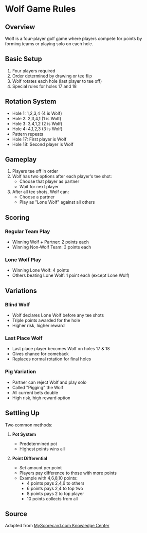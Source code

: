 # Wolf Game Rules

## Overview
Wolf is a four-player golf game where players compete for points by forming teams or playing solo on each hole.

## Basic Setup
1. Four players required
2. Order determined by drawing or tee flip
3. Wolf rotates each hole (last player to tee off)
4. Special rules for holes 17 and 18

## Rotation System
- Hole 1: 1,2,3,4 (4 is Wolf)
- Hole 2: 2,3,4,1 (1 is Wolf)
- Hole 3: 3,4,1,2 (2 is Wolf)
- Hole 4: 4,1,2,3 (3 is Wolf)
- Pattern repeats
- Hole 17: First player is Wolf
- Hole 18: Second player is Wolf

## Gameplay
1. Players tee off in order
2. Wolf has two options after each player's tee shot:
   - Choose that player as partner
   - Wait for next player
3. After all tee shots, Wolf can:
   - Choose a partner
   - Play as "Lone Wolf" against all others

## Scoring
### Regular Team Play
- Winning Wolf + Partner: 2 points each
- Winning Non-Wolf Team: 3 points each

### Lone Wolf Play
- Winning Lone Wolf: 4 points
- Others beating Lone Wolf: 1 point each (except Lone Wolf)

## Variations

### Blind Wolf
- Wolf declares Lone Wolf before any tee shots
- Triple points awarded for the hole
- Higher risk, higher reward

### Last Place Wolf
- Last place player becomes Wolf on holes 17 & 18
- Gives chance for comeback
- Replaces normal rotation for final holes

### Pig Variation
- Partner can reject Wolf and play solo
- Called "Pigging" the Wolf
- All current bets double
- High risk, high reward option

## Settling Up
Two common methods:
1. **Pot System**
   - Predetermined pot
   - Highest points wins all

2. **Point Differential**
   - Set amount per point
   - Players pay difference to those with more points
   - Example with 4,6,8,10 points:
     - 4 points pays 2,4,6 to others
     - 6 points pays 2,4 to top two
     - 8 points pays 2 to top player
     - 10 points collects from all

## Source
Adapted from [MyScorecard.com Knowledge Center](https://www.myscorecard.com/cgi-bin/knowledgecenter.pl?mode=article&category=golf_games&file=wolf&article=Wolf)
